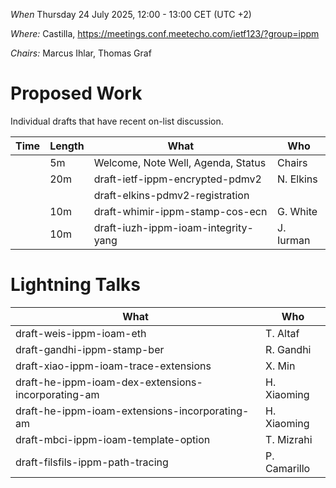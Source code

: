 *When*   Thursday 24 July 2025, 12:00 - 13:00 CET (UTC +2)

*Where:*  Castilla, https://meetings.conf.meetecho.com/ietf123/?group=ippm

*Chairs:* Marcus Ihlar, Thomas Graf

# Proposed Work

Individual drafts that have recent on-list discussion.

| Time    | Length | What                                        | Who          |
|---------|--------|---------------------------------------------|--------------|
|         | 5m     | Welcome, Note Well, Agenda, Status          | Chairs       |
|         | 20m    | draft-ietf-ippm-encrypted-pdmv2             | N. Elkins    |
|         |        | draft-elkins-pdmv2-registration             |              |
|         | 10m    | draft-whimir-ippm-stamp-cos-ecn             | G. White     |
|         | 10m    | draft-iuzh-ippm-ioam-integrity-yang         | J. Iurman    |


# Lightning Talks

| What                                               | Who          |
|----------------------------------------------------|--------------|
| draft-weis-ippm-ioam-eth                           | T. Altaf     |
| draft-gandhi-ippm-stamp-ber                        | R. Gandhi    |
| draft-xiao-ippm-ioam-trace-extensions              | X. Min       |
| draft-he-ippm-ioam-dex-extensions-incorporating-am | H. Xiaoming  |
| draft-he-ippm-ioam-extensions-incorporating-am     | H. Xiaoming  |
| draft-mbci-ippm-ioam-template-option  						 | T. Mizrahi   |
| draft-filsfils-ippm-path-tracing                   | P. Camarillo |